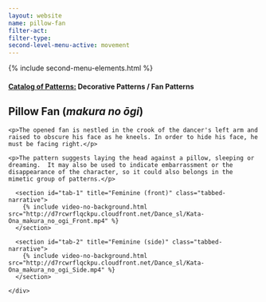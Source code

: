 ```yaml
---
layout: website
name: pillow-fan
filter-act:
filter-type:
second-level-menu-active: movement
---
```

{% include second-menu-elements.html %}

<main class="page-content">
  <div class="text-container">
    <h4><a href="/movement#catalog">Catalog of Patterns:</a> Decorative Patterns / Fan Patterns</h4>
    <h2>Pillow Fan (<em>makura no ōgi</em>)</h2>

    <p>The opened fan is nestled in the crook of the dancer's left arm and raised to obscure his face as he kneels. In order to hide his face, he must be facing right.</p>

    <p>The pattern suggests laying the head against a pillow, sleeping or dreaming.  It may also be used to indicate embarrassment or the disappearance of the character, so it could also belongs in the mimetic group of patterns.</p>

  </div>

<div class="tabs-container">
  <div class="tabs-container__links">
    <div class="wrapper">
      <div id="tabs"></div>
    </div>
  </div>
  <div class="tabs-container__content">
    <div class="wrapper">

      <section id="tab-1" title="Feminine (front)" class="tabbed-narrative">
        {% include video-no-background.html src="http://d7rcwrflqckpu.cloudfront.net/Dance_sl/Kata-Ona_makura_no_ogi_Front.mp4" %}
      </section>

      <section id="tab-2" title="Feminine (side)" class="tabbed-narrative">
        {% include video-no-background.html src="http://d7rcwrflqckpu.cloudfront.net/Dance_sl/Kata-Ona_makura_no_ogi_Side.mp4" %}
      </section>

    </div>
  </div>
</div>
</main>
